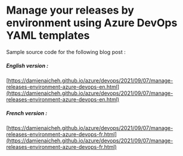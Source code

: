 # Manage your releases by environment using Azure DevOps YAML templates

Sample source code for the following blog post :

##### English version :
[https://damienaicheh.github.io/azure/devops/2021/09/07/manage-releases-environment-azure-devops-en.html](https://damienaicheh.github.io/azure/devops/2021/09/07/manage-releases-environment-azure-devops-en.html)

##### French version :
[https://damienaicheh.github.io/azure/devops/2021/09/07/manage-releases-environment-azure-devops-fr.html](https://damienaicheh.github.io/azure/devops/2021/09/07/manage-releases-environment-azure-devops-fr.html)
